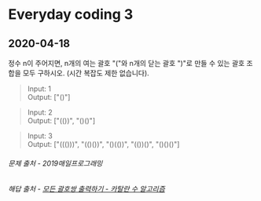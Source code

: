 Everyday coding 3
=================
2020-04-18
----------

정수 n이 주어지면, n개의 여는 괄호 "("와 n개의 닫는 괄호 ")"로 만들 수 있는 괄호 조합을 모두 구하시오. (시간 복잡도 제한 없습니다).

> Input: 1  
  Output: ["()"]

> Input: 2  
  Output: ["(())", "()()"]

> Input: 3  
  Output: ["((()))", "(()())", "()(())", "(())()", "()()()"]

###### *문제 출처 - 2019매일프로그래밍*
###### *해답 출처 - [모든 괄호쌍 출력하기 - 카탈란 수 알고리즘](https://makefortune2.tistory.com/209)*